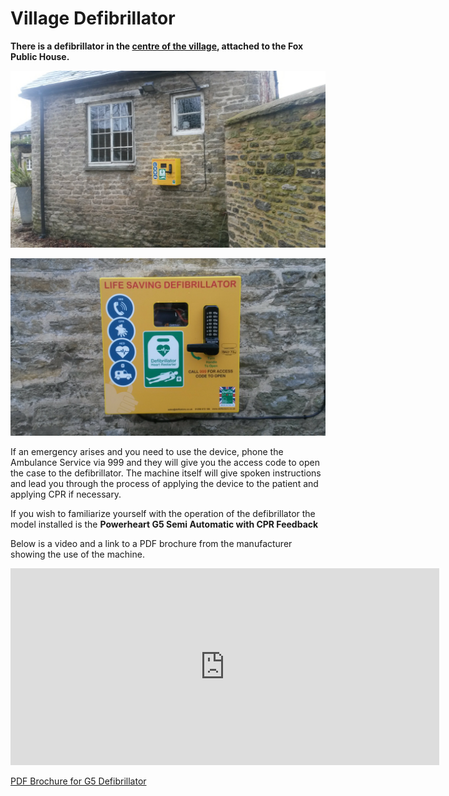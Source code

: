 

# Village Defibrillator

**There is a defibrillator in the
[centre of the village](https://www.google.co.uk/maps/@51.9795133,-1.2435921,18z),
attached to the Fox Public House.**


![defib on pub wall](defib-pub.jpg)

![defib image](defib.jpg)


If an emergency arises and you need to use the device, phone the
Ambulance Service via 999 and they will give you the access code to
open the case to the defibrillator. The machine itself will give spoken
instructions and lead you through the process of applying the device
to the patient and applying CPR if necessary.


If you wish to familiarize yourself with the operation of the
defibrillator  the model installed is
the **Powerheart G5 Semi Automatic with CPR Feedback**

Below is a video and a link to a PDF brochure from the manufacturer
showing the use of the machine.

<iframe width="686" height="315" src="https://www.youtube.com/embed/xkcD3Mv9oAU" frameborder="0" allow="accelerometer; autoplay; encrypted-media; gyroscope; picture-in-picture" allowfullscreen></iframe>


[PDF Brochure for G5 Defibrillator](G5-Brochure.pdf)